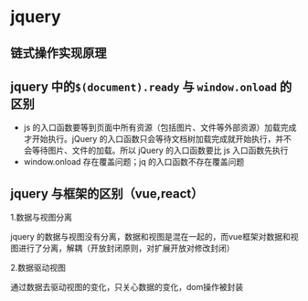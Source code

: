 # jquery

## 链式操作实现原理

## jquery 中的`$(document).ready` 与 `window.onload` 的区别

- js 的入口函数要等到页面中所有资源（包括图片、文件等外部资源）加载完成才开始执行。jQuery 的入口函数只会等待文档树加载完成就开始执行，并不会等待图片、文件的加载。所以 jQuery 的入口函数要比 js 入口函数先执行
- window.onload 存在覆盖问题；jq 的入口函数不存在覆盖问题

## jquery 与框架的区别（vue,react）

1.数据与视图分离

jquery 的数据与视图没有分离，数据和视图是混在一起的，而vue框架对数据和视图进行了分离，解耦（开放封闭原则，对扩展开放对修改封闭）

2.数据驱动视图

通过数据去驱动视图的变化，只关心数据的变化，dom操作被封装
